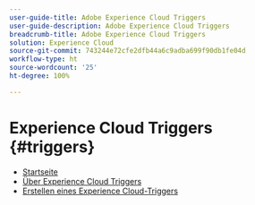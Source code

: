 ```yaml
---
user-guide-title: Adobe Experience Cloud Triggers
user-guide-description: Adobe Experience Cloud Triggers
breadcrumb-title: Adobe Experience Cloud Triggers
solution: Experience Cloud
source-git-commit: 743244e72cfe2dfb44a6c9adba699f90db1fe04d
workflow-type: ht
source-wordcount: '25'
ht-degree: 100%

---
```


# Experience Cloud Triggers {#triggers}

* [Startseite](home.md)
* [Über Experience Cloud Triggers](overview.md)
* [Erstellen eines Experience Cloud-Triggers](create.md)
